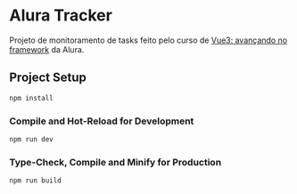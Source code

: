 # Alura Tracker
Projeto de monitoramento de tasks feito pelo curso de [Vue3: avançando no framework](https://cursos.alura.com.br/course/vue3-avancando-framework) da Alura.


## Project Setup

```sh
npm install
```

### Compile and Hot-Reload for Development

```sh
npm run dev
```

### Type-Check, Compile and Minify for Production

```sh
npm run build
```
